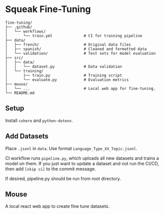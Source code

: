 # Squeak Fine-Tuning

```
fine-tuning/
├── .github/
│   └── workflows/
│       └── train.yml              # CI for training pipeline
├── data/
│   ├── french/                    # Original data files
│   ├── spanish/                   # Cleaned and formatted data
│   └── validation/                # Test sets for model evaluation
├── src/
│   ├── data/
│   │   └── dataset.py             # Data validation
│   └── training/
│       ├── train.py               # Training script
│       └── evaluate.py            # Evaluation metrics
├── mouse/
│   └── ...                        # Local web app for fine-tuning.
└── README.md
```

## Setup
Install `cohere` and `python-dotenv`.

## Add Datasets
Place `.jsonl` in `data`.
Use format `Language_Type_XX_Topic.jsonl`.

CI workflow runs `pipeline.py`, which uploads all new datasets and trains a model on them.
If you just want to update a dataset and not run the CI/CD, then add `[skip ci]` to the commit message.

If desired, pipeline.py should be run from root directory.

## Mouse
A local react web app to create fine tune datasets.